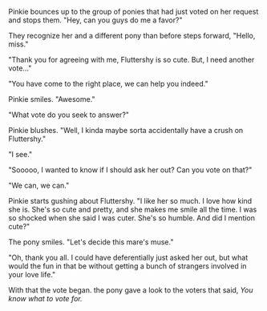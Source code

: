 Pinkie bounces up to the group of ponies that had just voted on her request and stops them. "Hey, can you guys do me a favor?"

They recognize her and a different pony than before steps forward, "Hello, miss."

"Thank you for agreeing with me, Fluttershy is so cute. But, I need another vote…"

"You have come to the right place, we can help you indeed."

Pinkie smiles. "Awesome."

"What vote do you seek to answer?"

Pinkie blushes. "Well, I kinda maybe sorta accidentally have a crush on Fluttershy."

"I see."

"Sooooo, I wanted to know if I should ask her out? Can you vote on that?"

"We can, we can."

Pinkie starts gushing about Fluttershy. "I like her so much. I love how kind she is. She's so cute and pretty, and she makes me smile all the time. I was so shocked when she said I was cuter. She's so humble. And did I mention cute?"

The pony smiles. "Let's decide this mare's muse."

"Oh, thank you all. I could have deferentially just asked her out, but what would the fun in that be without getting a bunch of strangers involved in your love life."

With that the vote began. the pony gave a look to the voters that said, *You know what to vote for.*
